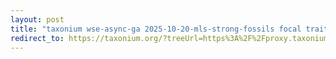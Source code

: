 ```yaml
---
layout: post
title: "taxonium wse-async-ga 2025-10-20-mls-strong-fossils focal trait csamp=32768"
redirect_to: https://taxonium.org/?treeUrl=https%3A%2F%2Fproxy.taxonium.org%2Fproxy%3Furl%3Dhttps%253A%252F%252Fosf.io%252F79gyt%252Fdownload&ladderizeTree=true&treeType=nwk&metaUrl=https%3A%2F%2Fproxy.taxonium.org%2Fproxy%3Furl%3Dhttps%253A%252F%252Fosf.io%252Frjwxk%252Fdownload&metaType=meta_csv&xType=x_dist&color=%7B%22field%22%3A%22meta_focal_trait_count%22%7D&config=%7B%22colorMapping%22%3A%7B%220.0%22%3A%5B200%2C200%2C200%5D%2C%221.0%22%3A%5B255%2C0%2C0%5D%7D%7D
---
```

